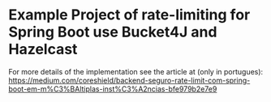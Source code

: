 # Example Project of rate-limiting for Spring Boot use Bucket4J and Hazelcast

For more details of the implementation see the article at (only in portugues): https://medium.com/coreshield/backend-seguro-rate-limit-com-spring-boot-em-m%C3%BAltiplas-inst%C3%A2ncias-bfe979b2e7e9

